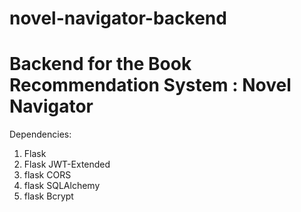 # novel-navigator-backend

# Backend for the Book Recommendation System : Novel Navigator

Dependencies:
1. Flask
2. Flask JWT-Extended
3. flask CORS
4. flask SQLAlchemy
5. flask Bcrypt

